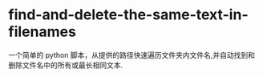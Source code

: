# find-and-delete-the-same-text-in-filenames
一个简单的 python 脚本，从提供的路径快速遍历文件夹内文件名,并自动找到和删除文件名中的所有或最长相同文本.
